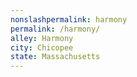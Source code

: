 ```yaml
---
﻿nonslashpermalink: harmony
permalink: /harmony/
alley: Harmony
city: Chicopee
state: Massachusetts
---
```

